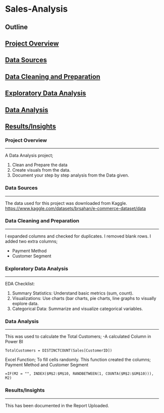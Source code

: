 # Sales-Analysis

## Outline
## [Project Overview](#project-overview)
## [Data Sources](#data-sources)
## [Data Cleaning and Preparation](#data-cleaning-and-preparation)
## [Exploratory Data Analysis](#exploratory-data-analysis)
## [Data Analysis](#data-analysis)
## [Results/Insights](#Results/Insights)

### Project Overview
---
A Data Analysis project;

1. Clean and Prepare the data
2. Create visuals from the data.
3. Document your step by step analysis from the Data given.

### Data Sources
---
The data used for this project was downloaded from Kaggle.
https://www.kaggle.com/datasets/brsahan/e-commerce-dataset/data

### Data Cleaning and Preparation
---
I expanded columns and checked for duplicates.
I removed blank rows.
I added two extra columns;
- Payment Method
- Customer Segment

### Exploratory Data Analysis
---
EDA Checklist:
1. Summary Statistics: Understand basic metrics (sum, count).
2. Visualizations: Use charts (bar charts, pie charts, line graphs to visually explore data.
3. Categorical Data: Summarize and visualize categorical variables.

### Data Analysis
---
This was used to calculate the Total Customers; 
-A calculated Column in Power BI
```
TotalCustomers = DISTINCTCOUNT(Sales[CustomerID])
```

Excel Function; To fill cells randomly.
This function created the columns; Payment Method and Customer Segment
```
=IF(M2 = "", INDEX($M$2:$M$10, RANDBETWEEN(1, COUNTA($M$2:$GM$10))), M2)
```

### Results/Insights
---
This has been documented in the Report Uploaded.


